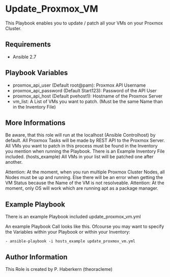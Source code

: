 Update_Proxmox_VM
=========

This Playbook enables you to update / patch all your VMs on your Proxmox Cluster.

Requirements
------------

- Ansible 2.7

Playbook Variables
--------------

- proxmox_api_user (Default root@pam): Proxmox API Username
- proxmox_api_password (Default Start123): Password of the API User
- proxmox_api_host (Default pvehost1): Hostname of the Proxmox Server
- vm_list: A List of VMs you want to patch. (Must be the same Name than in the Inventory File)

More Informations
------------

Be aware, that this role will run at the localhost (Ansible Controlhost) by default. All Proxmox Tasks will be made by REST API to the Proxmox Server.
All VMs you want to patch in this process must be found in the Inventory you mention when running the Playbook. There is an Example Inventory File included. (hosts_example)
All VMs in your list will be patched one after another.

Attention: At the moment, when you run multiple Proxmox Cluster Nodes, all Nodes must be up and running. Else there will be an error when getting the VM Status because the Name of the VM is not resolveable.
Attention: At the moment, only OS will work which are running apt as a package manager.

Example Playbook
----------------

There is an example Playbook included update_proxmox_vm.yml

An example Playbook Call looks like this. Ofcourse you may want to specify the Variables within your Playbook or within your Inventory:

    - ansible-playbook -i hosts_example update_proxmox_vm.yml  

Author Information
------------------

This Role is created by P. Haberkern (theoracleme)
